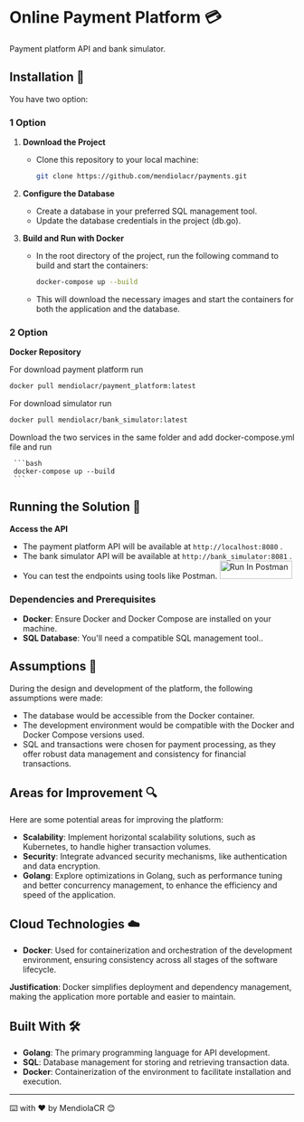 # Online Payment Platform 💳

Payment platform API and bank simulator.

## Installation 🔧

You have two option:
### 1 Option
1. **Download the Project**
   - Clone this repository to your local machine:
     ```bash
     git clone https://github.com/mendiolacr/payments.git
     ```

2. **Configure the Database**
   - Create a database in your preferred SQL management tool.
   - Update the database credentials in the project (db.go).

3. **Build and Run with Docker**
   - In the root directory of the project, run the following command to build and start the containers:
     ```bash
     docker-compose up --build
     ```
   - This will download the necessary images and start the containers for both the application and the database.

### 2 Option
**Docker Repository**

For download payment platform run
 ```bash
docker pull mendiolacr/payment_platform:latest
 ```

For download simulator run
 ```bash
docker pull mendiolacr/bank_simulator:latest
 ```

Download the two services in the same folder and add docker-compose.yml file and run 

     ```bash
     docker-compose up --build
     ```

## Running the Solution 🚀

**Access the API**
   - The payment platform API will be available at `http://localhost:8080` .
   - The bank simulator API will be available at `http://bank_simulator:8081` .
   - You can test the endpoints using tools like Postman.
[<img src="https://run.pstmn.io/button.svg" alt="Run In Postman" style="width: 128px; height: 32px;">](https://god.gw.postman.com/run-collection/5205075-a0612109-f5a2-4919-aa48-37cca8af6b78?action=collection%2Ffork&source=rip_markdown&collection-url=entityId%3D5205075-a0612109-f5a2-4919-aa48-37cca8af6b78%26entityType%3Dcollection%26workspaceId%3Df326ae33-2888-45af-b1fe-04ddc953c1e1)

### Dependencies and Prerequisites

- **Docker**: Ensure Docker and Docker Compose are installed on your machine.
- **SQL Database**: You'll need a compatible SQL management tool..

## Assumptions 🤔

During the design and development of the platform, the following assumptions were made:

- The database would be accessible from the Docker container.
- The development environment would be compatible with the Docker and Docker Compose versions used.
- SQL and transactions were chosen for payment processing, as they offer robust data management and consistency for financial transactions.

## Areas for Improvement 🔍

Here are some potential areas for improving the platform:

- **Scalability**: Implement horizontal scalability solutions, such as Kubernetes, to handle higher transaction volumes.
- **Security**: Integrate advanced security mechanisms, like authentication and data encryption.
- **Golang**: Explore optimizations in Golang, such as performance tuning and better concurrency management, to enhance the efficiency and speed of the application.

## Cloud Technologies ☁️

- **Docker**: Used for containerization and orchestration of the development environment, ensuring consistency across all stages of the software lifecycle.

**Justification**: Docker simplifies deployment and dependency management, making the application more portable and easier to maintain.

## Built With 🛠️

- **Golang**: The primary programming language for API development.
- **SQL**: Database management for storing and retrieving transaction data.
- **Docker**: Containerization of the environment to facilitate installation and execution.

---

⌨️ with ❤️ by MendiolaCR 😊
